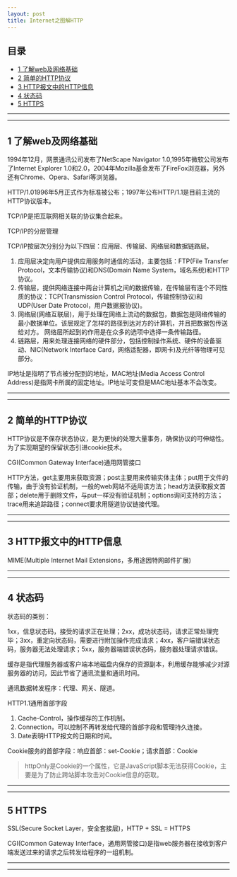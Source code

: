 ```yaml
---
layout: post
title: Internet之图解HTTP
---
```


## 目录

- [1 了解web及网络基础](#1)
- [2 简单的HTTP协议](#2)
- [3 HTTP报文中的HTTP信息](#3)
- [4 状态码](#4)
- [5 HTTPS](#5)

---

---

<h2 id="1">1 了解web及网络基础</h2>

1994年12月，网景通讯公司发布了NetScape Navigator 1.0,1995年微软公司发布了Internet Explorer 1.0和2.0，2004年Mozilla基金发布了FireFox浏览器，另外还有Chrome、Opera、Safari等浏览器。

HTTP/1.01996年5月正式作为标准被公布；1997年公布HTTP/1.1是目前主流的HTTP协议版本。

TCP/IP是把互联网相关联的协议集合起来。

TCP/IP的分层管理

TCP/IP按层次分别分为以下四层：应用层、传输层、网络层和数据链路层。

1. 应用层决定向用户提供应用服务时通信的活动，主要包括：FTP(File Transfer Protocol，文本传输协议)和DNS(Domain Name System，域名系统)和HTTP协议。
2. 传输层，提供网络连接中两台计算机之间的数据传输，在传输层有连个不同性质的协议：TCP(Transmission Control Protocol，传输控制协议)和UDP(User Date Protocol，用户数据报协议)。
3. 网络层(网络互联层)，用于处理在网络上流动的数据包，数据包是网络传输的最小数据单位。该层规定了怎样的路径到达对方的计算机，并且把数据包传送给对方。	网络层所起到的作用是在众多的选项中选择一条传输路径。
4. 链路层，用来处理连接网络的硬件部分，包括控制操作系统、硬件的设备驱动、NIC(Network Interface Card，网络适配器，即网卡)及光纤等物理可见部分。

IP地址是指明了节点被分配到的地址，MAC地址(Media Access Control Address)是指网卡所属的固定地址。IP地址可变但是MAC地址基本不会改变。

---

---

<h2 id="2">2 简单的HTTP协议</h2>

HTTP协议是不保存状态协议，是为更快的处理大量事务，确保协议的可伸缩性。为了实现期望的保留状态引进cookie技术。

CGI(Common Gateway Interface)通用网管接口

HTTP方法，get主要用来获取资源；post主要用来传输实体主体；put用于文件的传输，由于没有验证机制，一般的web网站不适用该方法；head方法获取报文首部；delete用于删除文件，与put一样没有验证机制；options询问支持的方法；trace用来追踪路径；connect要求用隧道协议链接代理。

---

---

<h2 id="3">3 HTTP报文中的HTTP信息</h2>

MIME(Multiple Internet Mail Extensions，多用途因特网邮件扩展)

---

---

<h2 id="4">4 状态码</h2>

状态码的类别：

1xx，信息状态码，接受的请求正在处理；2xx，成功状态码，请求正常处理完毕；3xx，重定向状态码，需要进行附加操作完成请求；4xx，客户端错误状态码，服务器无法处理请求；5xx，服务器端错误状态码，服务器处理请求错误。

缓存是指代理服务器或客户端本地磁盘内保存的资源副本，利用缓存能够减少对源服务器的访问，因此节省了通讯流量和通讯时间。

通讯数据转发程序：代理、网关、隧道。

HTTP1.1通用首部字段

1. Cache-Control，操作缓存的工作机制。
2. Connection，可以控制不再转发给代理的首部字段和管理持久连接。
3. Date表明HTTP报文的日期和时间。

Cookie服务的首部字段：响应首部：set-Cookie；请求首部：Cookie

> httpOnly是Cookie的一个属性，它是JavaScript脚本无法获得Cookie，主要是为了防止跨站脚本攻击对Cookie信息的窃取。

---

---

<h2 id="5">5 HTTPS</h2>

SSL(Secure Socket Layer，安全套接层)，HTTP + SSL = HTTPS

CGI(Common Gateway Interface，通用网管接口)是指web服务器在接收到客户端发送过来的请求之后转发给程序的一组机制。

---

---
